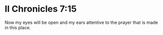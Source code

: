 # II Chronicles 7:15

Now my eyes will be open and my ears attentive to the prayer that is made in this place.
